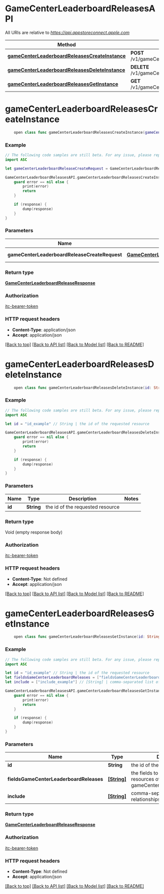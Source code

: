 # GameCenterLeaderboardReleasesAPI

All URIs are relative to *https://api.appstoreconnect.apple.com*

Method | HTTP request | Description
------------- | ------------- | -------------
[**gameCenterLeaderboardReleasesCreateInstance**](GameCenterLeaderboardReleasesAPI.md#gamecenterleaderboardreleasescreateinstance) | **POST** /v1/gameCenterLeaderboardReleases | 
[**gameCenterLeaderboardReleasesDeleteInstance**](GameCenterLeaderboardReleasesAPI.md#gamecenterleaderboardreleasesdeleteinstance) | **DELETE** /v1/gameCenterLeaderboardReleases/{id} | 
[**gameCenterLeaderboardReleasesGetInstance**](GameCenterLeaderboardReleasesAPI.md#gamecenterleaderboardreleasesgetinstance) | **GET** /v1/gameCenterLeaderboardReleases/{id} | 


# **gameCenterLeaderboardReleasesCreateInstance**
```swift
    open class func gameCenterLeaderboardReleasesCreateInstance(gameCenterLeaderboardReleaseCreateRequest: GameCenterLeaderboardReleaseCreateRequest, completion: @escaping (_ data: GameCenterLeaderboardReleaseResponse?, _ error: Error?) -> Void)
```



### Example
```swift
// The following code samples are still beta. For any issue, please report via http://github.com/OpenAPITools/openapi-generator/issues/new
import ASC

let gameCenterLeaderboardReleaseCreateRequest = GameCenterLeaderboardReleaseCreateRequest(data: GameCenterLeaderboardReleaseCreateRequest_data(type: "type_example", relationships: GameCenterLeaderboardReleaseCreateRequest_data_relationships(gameCenterDetail: GameCenterAchievementReleaseCreateRequest_data_relationships_gameCenterDetail(data: App_relationships_gameCenterDetail_data(type: "type_example", id: "id_example")), gameCenterLeaderboard: GameCenterLeaderboardLocalizationCreateRequest_data_relationships_gameCenterLeaderboard(data: GameCenterDetail_relationships_gameCenterLeaderboards_data_inner(type: "type_example", id: "id_example"))))) // GameCenterLeaderboardReleaseCreateRequest | GameCenterLeaderboardRelease representation

GameCenterLeaderboardReleasesAPI.gameCenterLeaderboardReleasesCreateInstance(gameCenterLeaderboardReleaseCreateRequest: gameCenterLeaderboardReleaseCreateRequest) { (response, error) in
    guard error == nil else {
        print(error)
        return
    }

    if (response) {
        dump(response)
    }
}
```

### Parameters

Name | Type | Description  | Notes
------------- | ------------- | ------------- | -------------
 **gameCenterLeaderboardReleaseCreateRequest** | [**GameCenterLeaderboardReleaseCreateRequest**](GameCenterLeaderboardReleaseCreateRequest.md) | GameCenterLeaderboardRelease representation | 

### Return type

[**GameCenterLeaderboardReleaseResponse**](GameCenterLeaderboardReleaseResponse.md)

### Authorization

[itc-bearer-token](../README.md#itc-bearer-token)

### HTTP request headers

 - **Content-Type**: application/json
 - **Accept**: application/json

[[Back to top]](#) [[Back to API list]](../README.md#documentation-for-api-endpoints) [[Back to Model list]](../README.md#documentation-for-models) [[Back to README]](../README.md)

# **gameCenterLeaderboardReleasesDeleteInstance**
```swift
    open class func gameCenterLeaderboardReleasesDeleteInstance(id: String, completion: @escaping (_ data: Void?, _ error: Error?) -> Void)
```



### Example
```swift
// The following code samples are still beta. For any issue, please report via http://github.com/OpenAPITools/openapi-generator/issues/new
import ASC

let id = "id_example" // String | the id of the requested resource

GameCenterLeaderboardReleasesAPI.gameCenterLeaderboardReleasesDeleteInstance(id: id) { (response, error) in
    guard error == nil else {
        print(error)
        return
    }

    if (response) {
        dump(response)
    }
}
```

### Parameters

Name | Type | Description  | Notes
------------- | ------------- | ------------- | -------------
 **id** | **String** | the id of the requested resource | 

### Return type

Void (empty response body)

### Authorization

[itc-bearer-token](../README.md#itc-bearer-token)

### HTTP request headers

 - **Content-Type**: Not defined
 - **Accept**: application/json

[[Back to top]](#) [[Back to API list]](../README.md#documentation-for-api-endpoints) [[Back to Model list]](../README.md#documentation-for-models) [[Back to README]](../README.md)

# **gameCenterLeaderboardReleasesGetInstance**
```swift
    open class func gameCenterLeaderboardReleasesGetInstance(id: String, fieldsGameCenterLeaderboardReleases: [FieldsGameCenterLeaderboardReleases_gameCenterLeaderboardReleasesGetInstance]? = nil, include: [Include_gameCenterLeaderboardReleasesGetInstance]? = nil, completion: @escaping (_ data: GameCenterLeaderboardReleaseResponse?, _ error: Error?) -> Void)
```



### Example
```swift
// The following code samples are still beta. For any issue, please report via http://github.com/OpenAPITools/openapi-generator/issues/new
import ASC

let id = "id_example" // String | the id of the requested resource
let fieldsGameCenterLeaderboardReleases = ["fieldsGameCenterLeaderboardReleases_example"] // [String] | the fields to include for returned resources of type gameCenterLeaderboardReleases (optional)
let include = ["include_example"] // [String] | comma-separated list of relationships to include (optional)

GameCenterLeaderboardReleasesAPI.gameCenterLeaderboardReleasesGetInstance(id: id, fieldsGameCenterLeaderboardReleases: fieldsGameCenterLeaderboardReleases, include: include) { (response, error) in
    guard error == nil else {
        print(error)
        return
    }

    if (response) {
        dump(response)
    }
}
```

### Parameters

Name | Type | Description  | Notes
------------- | ------------- | ------------- | -------------
 **id** | **String** | the id of the requested resource | 
 **fieldsGameCenterLeaderboardReleases** | [**[String]**](String.md) | the fields to include for returned resources of type gameCenterLeaderboardReleases | [optional] 
 **include** | [**[String]**](String.md) | comma-separated list of relationships to include | [optional] 

### Return type

[**GameCenterLeaderboardReleaseResponse**](GameCenterLeaderboardReleaseResponse.md)

### Authorization

[itc-bearer-token](../README.md#itc-bearer-token)

### HTTP request headers

 - **Content-Type**: Not defined
 - **Accept**: application/json

[[Back to top]](#) [[Back to API list]](../README.md#documentation-for-api-endpoints) [[Back to Model list]](../README.md#documentation-for-models) [[Back to README]](../README.md)

